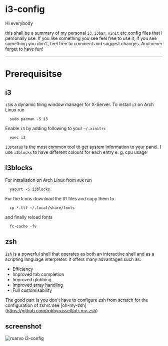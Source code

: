 # i3-config

Hi everybody

this shall be a summary of my personal `i3`, `i3bar`, `xinit` etc config files that I personally use.
If you like something you see feel free to use it, if you see something you don't, feel free to comment
and suggest changes. And never forget to have fun!

***

# Prerequisitse

## i3

`i3`is a dynamic tiling window manager for X-Server. To install `i3` on Arch Linux run
```shell
  sudo pacman -S i3
```
Enable `i3` by adding following to your `~/.xinitrc`
```shell
  exec i3
```

`i3status` is the most common tool to get system information to your panel. I use `i3blocks` to have different colours for each entry e. g. cpu usage

## i3blocks

For installation on Arch Linux from `AUR` run
```shell
  yaourt -S i3blocks.
```
For the Icons download the ttf files and copy them to
```shell
  cp *.ttf ~/.local/share/fonts
```
and finally reload fonts
```shell
  fc-cache -fv
```

## zsh

`Zsh` is a powerful shell that operates as both an interactive shell and as a scripting language interpreter. It offers many advantages such as:

- Efficiency
- Improved tab completion
- Improved globbing
- Improved array handling
- Full customisability

The good part is you don't have to configure zsh from scratch for the configuration of zshrc see [oh-my-zsh] (https://github.com/robbyrussell/oh-my-zsh)


## screenshot

![roarvo i3-config](https://raw.github.com/Soundsphere/i3-config/master/Screenshot2016-04-0711:58:00.png "roarvo i3-config")
